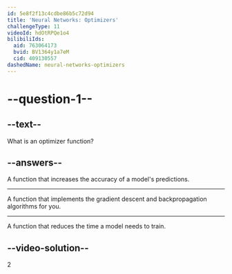 ```yaml
---
id: 5e8f2f13c4cdbe86b5c72d94
title: 'Neural Networks: Optimizers'
challengeType: 11
videoId: hdOtRPQe1o4
bilibiliIds:
  aid: 763064173
  bvid: BV1364y1a7eM
  cid: 409130557
dashedName: neural-networks-optimizers
---
```


# --question-1--

## --text--

What is an optimizer function?

## --answers--

A function that increases the accuracy of a model's predictions.

---

A function that implements the gradient descent and backpropagation algorithms for you.

---

A function that reduces the time a model needs to train.

## --video-solution--

2


